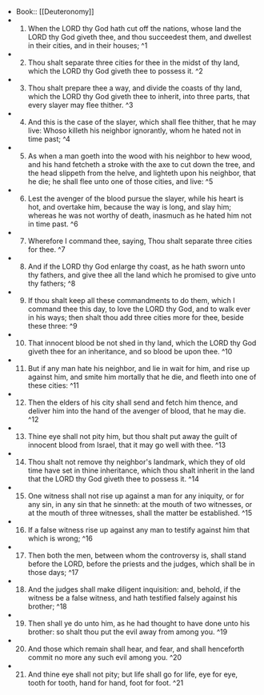 - Book:: [[Deuteronomy]]
- 1. When the LORD thy God hath cut off the nations, whose land the LORD thy God giveth thee, and thou succeedest them, and dwellest in their cities, and in their houses; ^1
- 2. Thou shalt separate three cities for thee in the midst of thy land, which the LORD thy God giveth thee to possess it. ^2
- 3. Thou shalt prepare thee a way, and divide the coasts of thy land, which the LORD thy God giveth thee to inherit, into three parts, that every slayer may flee thither. ^3
- 4. And this is the case of the slayer, which shall flee thither, that he may live: Whoso killeth his neighbor ignorantly, whom he hated not in time past; ^4
- 5. As when a man goeth into the wood with his neighbor to hew wood, and his hand fetcheth a stroke with the axe to cut down the tree, and the head slippeth from the helve, and lighteth upon his neighbor, that he die; he shall flee unto one of those cities, and live: ^5
- 6. Lest the avenger of the blood pursue the slayer, while his heart is hot, and overtake him, because the way is long, and slay him; whereas he was not worthy of death, inasmuch as he hated him not in time past. ^6
- 7. Wherefore I command thee, saying, Thou shalt separate three cities for thee. ^7
- 8. And if the LORD thy God enlarge thy coast, as he hath sworn unto thy fathers, and give thee all the land which he promised to give unto thy fathers; ^8
- 9. If thou shalt keep all these commandments to do them, which I command thee this day, to love the LORD thy God, and to walk ever in his ways; then shalt thou add three cities more for thee, beside these three: ^9
- 10. That innocent blood be not shed in thy land, which the LORD thy God giveth thee for an inheritance, and so blood be upon thee. ^10
- 11. But if any man hate his neighbor, and lie in wait for him, and rise up against him, and smite him mortally that he die, and fleeth into one of these cities: ^11
- 12. Then the elders of his city shall send and fetch him thence, and deliver him into the hand of the avenger of blood, that he may die. ^12
- 13. Thine eye shall not pity him, but thou shalt put away the guilt of innocent blood from Israel, that it may go well with thee. ^13
- 14. Thou shalt not remove thy  neighbor's landmark, which they of old time have set in thine inheritance, which thou shalt inherit in the land that the LORD thy God giveth thee to possess it. ^14
- 15. One witness shall not rise up against a man for any iniquity, or for any sin, in any sin that he sinneth: at the mouth of two witnesses, or at the mouth of three witnesses, shall the matter be established. ^15
- 16. If a false witness rise up against any man to testify against him that which is wrong; ^16
- 17. Then both the men, between whom the controversy is, shall stand before the LORD, before the priests and the judges, which shall be in those days; ^17
- 18. And the judges shall make diligent inquisition: and, behold, if the witness be a false witness, and hath testified falsely against his brother; ^18
- 19. Then shall ye do unto him, as he had thought to have done unto his brother: so shalt thou put the evil away from among you. ^19
- 20. And those which remain shall hear, and fear, and shall henceforth commit no more any such evil among you. ^20
- 21. And thine eye shall not pity; but life shall go for life, eye for eye, tooth for tooth, hand for hand, foot for foot. ^21
